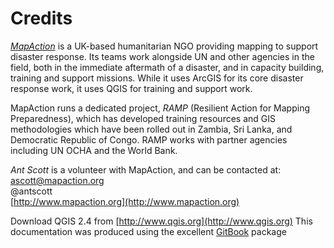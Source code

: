 Credits
=======
[*MapAction*](http://www.mapaction.org) is a UK-based humanitarian NGO providing mapping to support disaster response. Its teams work alongside UN and other agencies in the field, both in the immediate aftermath of a disaster, and in capacity building, training and support missions. While it uses ArcGIS for its core disaster response work, it uses QGIS for training and support work.

MapAction runs a dedicated project, *RAMP* (Resilient Action for Mapping Preparedness), which has developed training resources and GIS methodologies which have been rolled out in Zambia, Sri Lanka, and Democratic Republic of Congo. RAMP works with partner agencies including UN OCHA and the World Bank.

*Ant Scott* is a volunteer with MapAction, and can be contacted at:  
ascott@mapaction.org  
@antscott  
[http://www.mapaction.org](http://www.mapaction.org)

Download QGIS 2.4 from [http://www.qgis.org](http://www.qgis.org)
This documentation was produced using the excellent [GitBook](https://github.com/GitbookIO) package

